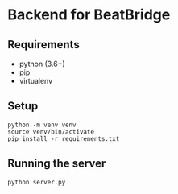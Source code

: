 # Backend for BeatBridge

## Requirements

- python (3.6+)
- pip
- virtualenv

## Setup

```
python -m venv venv
source venv/bin/activate
pip install -r requirements.txt
```

## Running the server

```bash
python server.py
```
